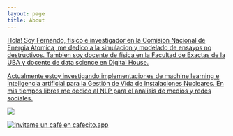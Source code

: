 ```yaml
---
layout: page
title: About
---
```






<a class="header-badge" target="_blank" href="https://www.linkedin.com/in/carabedo/">
  
Hola! Soy Fernando, fisico e investigador en la Comision Nacional de Energia Atomica, me dedico a la simulacion y modelado de ensayos no destructivos.
Tambien soy docente de fisica en la Facultad de Exactas de la UBA y docente de data science en Digital House.

Actualmente estoy investigando implementaciones de machine learning e inteligencia artificial para la Gestión de Vida de Instalaciones Nucleares. En mis tiempos libres me dedico al NLP para el analisis de medios y redes sociales.



  
  
<img src="https://img.shields.io/badge/style--5eba00.svg?label=LinkedIn&logo=linkedin&style=social">
</a>

[![Invitame un café en cafecito.app](https://cdn.cafecito.app/imgs/buttons/button_2.svg)](https://cafecito.app/carabedo)
